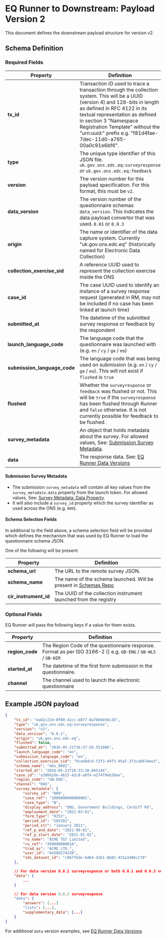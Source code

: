 # EQ Runner to Downstream: Payload Version 2

This document defines the downstream payload structure for version v2.

## Schema Definition

### Required Fields

| **Property**                 | **Definition**                                                                                                                                                                                                                                                                                                              |
|------------------------------|-----------------------------------------------------------------------------------------------------------------------------------------------------------------------------------------------------------------------------------------------------------------------------------------------------------------------------|
| **tx_id**                    | Transaction ID used to trace a transaction through the collection system. This will be a UUID (version 4) and 128-bits in length as defined in RFC 4122 in its textual representation as defined in section 3 "Namespace Registration Template" without the "urn:uuid:" prefix e.g. "f81d4fae-7dec-11d0-a765-00a0c91e6bf6". |
| **type**                     | The unique type identifier of this JSON file. `uk.gov.ons.edc.eq:surveyresponse` or `uk.gov.ons.edc.eq:feedback`                                                                                                                                                                                                            |
| **version**                  | The version number for this payload specification. For this format, this must be `v2`.                                                                                                                                                                                                                                      |
| **data_version**             | The version number of the questionnaire schemas `data_version`. This indicates the data payload convertor that was used. `0.01` or `0.0.3`                                                                                                                                                                                  |
| **origin**                   | The name or identifier of the data capture system. Currently "uk.gov.ons.edc.eq" (historically named for Electronic Data Collection)                                                                                                                                                                                        |
| **collection_exercise_sid**  | A reference UUID used to represent the collection exercise inside the ONS                                                                                                                                                                                                                                                   |
| **case_id**                  | The case UUID used to identify an instance of a survey response request (generated in RM, may not be included if no case has been linked at launch time)                                                                                                                                                                    |
| **submitted_at**             | The datetime of the submitted survey response or feedback by the respondent                                                                                                                                                                                                                                                 |
| **launch_language_code**     | The language code that the questionnaire was launched with (e.g. `en` / `cy` / `ga` / `eo`)                                                                                                                                                                                                                                 |
| **submission_language_code** | The language code that was being used on submission (e.g. `en` / `cy` / `ga` / `eo`). This will not exist if `flushed` is `true`                                                                                                                                                                                            |
| **flushed**                  | Whether the `surveyresponse` or `feedback` was flushed or not. This will be `true` if the `surveyresponse` has been flushed through Runner and `false` otherwise. It is not currently possible for feedback to be flushed.                                                                                                  |
| **survey_metadata**          | An object that holds metadata about the survey. For allowed values, See: [Submission Survey Metadata][submission_survey_metadata].                                                                                                                                                                                          |
| **data**                     | The response data. See: [EQ Runner Data Versions][eq_runner_data_versions]                                                                                                                                                                                                                                                  |

#### Submission Survey Metadata

- The submission `survey_metadata` will contain all key values from the `survey_metadata.data` property from the launch token. For allowed values, See: [Survey Metadata: Data Property][survey_metadata_data_property].
- It will also include a `survey_id` property which the survey identifier as used across the ONS (e.g. `009`).

#### Schema Selection Fields

In additional to the field above, a schema selection field will be provided which defines the mechanism that was used by EQ Runner to load the questionnaire schema JSON.

One of the following will be present:

| **Property**          | **Definition**                                                                   |
|-----------------------|----------------------------------------------------------------------------------|
| **schema_url**        | The URL to the remote survey JSON.                                             |
| **schema_name**       | The name of the schema launched. Will be present in [Schemas Repo][schemas_repo] |
| **cir_instrument_id** | The UUID of the collection instrument launched from the registry                 |

### Optional Fields

EQ Runner will pass the following keys if a value for them exists.

| **Property**        | **Definition**                                                                                                                     |
| ------------------- | ---------------------------------------------------------------------------------------------------------------------------------- |
| **region_code**     | The Region Code of the questionnaire response. Format as per ISO 3166-2 () e.g. `GB-ENG` / `GB-WLS` / `GB-NIR`                     |
| **started_at**      | The datetime of the first form submission in the questionnaire.                                                                    |
| **channel**         | The channel used to launch the electronic questionnaire                                                                            |

## Example JSON payload

```json
{
	"tx_id": "ea82c224-0f80-41cc-b877-8a7804b56c26",
	"type": "uk.gov.ons.edc.eq:surveyresponse",
	"version": "v2",
	"data_version": "0.0.1",
	"origin": "uk.gov.ons.edc.eq",
	"flushed": false,
	"submitted_at": "2016-05-21T16:37:56.551086",
	"launch_language_code": "en",
	"submission_language_code": "en",
	"collection_exercise_sid": "9ced8dc9-f2f3-49f3-95af-2f3ca0b74ee3",
	"schema_name": "mbs_0001",
	"started_at": "2016-05-21T16:33:30.665144",
	"case_id": "a386b2de-a615-42c8-a0f4-e274f9eb28ee",
	"region_code": "GB-ENG",
	"channel": "RAS",
	"survey_metadata": {
		"survey_id": "009",
		"case_ref": "1000000000000001",
		"case_type": "B",
		"display_address": "ONS, Government Buildings, Cardiff Rd",
		"employment_date": "2021-03-01",
		"form_type": "0253",
		"period_id": "202101",
		"period_str": "January 2021",
		"ref_p_end_date": "2021-06-01",
		"ref_p_start_date": "2021-01-01",
		"ru_name": "ACME T&T Limited",
		"ru_ref": "49900000001A",
		"trad_as": "ACME LTD.",
		"user_id": "64389274239",
		"sds_dataset_id": "c067f6de-6d64-42b1-8b02-431a3486c178"
	},

	// For data version 0.0.1 surveyresponse or both 0.0.1 and 0.0.3 versions of feedback
	"data": {
		...
	}

	// For data version 0.0.3 surveyresponse
	"data": {
		"answers": [...]
		"lists": [...],
		"supplementary_data": {...}
	}
}
```

For additional `data` version examples, see [EQ Runner Data Versions][eq_runner_data_versions]

[eq_runner_data_versions]: eq_runner_data_versions.md "EQ Runner Data Versions"
[schemas_repo]: https://github.com/ONSdigital/eq-questionnaire-schemas/tree/main/schemas "Schemas Repo"
[survey_metadata_data_property]: rm_to_eq_runner_payload_v2.md#data-property "Survey Metadata: Data Property"
[submission_survey_metadata]: #submission-survey-metadata "Submission Survey Metadata"

